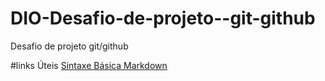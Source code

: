 # DIO-Desafio-de-projeto--git-github
Desafio de projeto git/github

#links Úteis
[Sintaxe Básica Markdown](www.Markdownguide.org/basic-syntax/)
